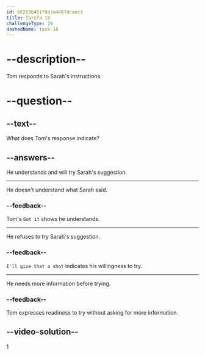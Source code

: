 ```yaml
---
id: 662636481f9a3a4467dcaec3
title: Tarefa 18
challengeType: 19
dashedName: task-18
---
```


<!--
AUDIO REFERENCE:
Tom: Got it, thanks! I'll give that a shot.
-->

# --description--

Tom responds to Sarah's instructions.

# --question--

## --text--

What does Tom's response indicate?

## --answers--

He understands and will try Sarah's suggestion.

---

He doesn't understand what Sarah said.

### --feedback--

Tom's `Got it` shows he understands.

---

He refuses to try Sarah's suggestion.

### --feedback--

`I'll give that a shot` indicates his willingness to try.

---

He needs more information before trying.

### --feedback--

Tom expresses readiness to try without asking for more information.

## --video-solution--

1
